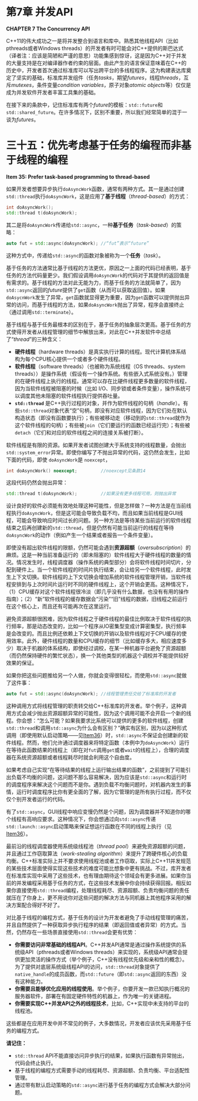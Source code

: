 # 第7章 并发API

**CHAPTER 7 The Concurrency API**

C++11的伟大成功之一是将并发整合到语言和库中。熟悉其他线程API（比如pthreads或者Windows threads）的开发者有时可能会对C++提供的斯巴达式（译者注：应该是简陋和严谨的意思）功能集感到惊讶，这是因为C++对于并发的大量支持是在对编译器作者约束的层面。由此产生的语言保证意味着在C++的历史中，开发者首次通过标准库可以写出跨平台的多线程程序。这为构建表达库奠定了坚实的基础，标准库并发组件（任务*tasks*，期望*futures*，线程*threads*，互斥*mutexes*，条件变量*condition variables*，原子对象*atomic objects*等）仅仅是成为并发软件开发者丰富工具集的基础。

在接下来的条款中，记住标准库有两个*future*的模板：`std::future`和`std::shared_future`。在许多情况下，区别不重要，所以我们经常简单的混于一谈为*futures*。

# 三十五：优先考虑基于任务的编程而非基于线程的编程

**Item 35: Prefer task-based programming to thread-based**

如果开发者想要异步执行`doAsyncWork`函数，通常有两种方式。其一是通过创建`std::thread`执行`doAsyncWork`，这是应用了**基于线程**（*thread-based*）的方式：

```cpp
int doAsyncWork();
std::thread t(doAsyncWork);
```
其二是将`doAsyncWork`传递给`std::async`，一种**基于任务**（*task-based*）的策略：
```cpp
auto fut = std::async(doAsyncWork); //“fut”表示“future”
```
这种方式中，传递给`std::async`的函数对象被称为一个**任务**（*task*）。

基于任务的方法通常比基于线程的方法更优，原因之一上面的代码已经表明，基于任务的方法代码量更少。我们假设调用`doAsyncWork`的代码对于其提供的返回值是有需求的。基于线程的方法对此无能为力，而基于任务的方法就简单了，因为`std::async`返回的*future*提供了`get`函数（从而可以获取返回值）。如果`doAsycnWork`发生了异常，`get`函数就显得更为重要，因为`get`函数可以提供抛出异常的访问，而基于线程的方法，如果`doAsyncWork`抛出了异常，程序会直接终止（通过调用`std::terminate`）。

基于线程与基于任务最根本的区别在于，基于任务的抽象层次更高。基于任务的方式使得开发者从线程管理的细节中解放出来，对此在C++并发软件中总结了“*thread*”的三种含义：

- **硬件线程**（hardware threads）是真实执行计算的线程。现代计算机体系结构为每个CPU核心提供一个或者多个硬件线程。
- **软件线程**（software threads）（也被称为系统线程（OS threads、system threads））是操作系统（假设有一个操作系统。有些嵌入式系统没有。）管理的在硬件线程上执行的线程。通常可以存在比硬件线程更多数量的软件线程，因为当软件线程被阻塞的时候（比如 I/O、同步锁或者条件变量），操作系统可以调度其他未阻塞的软件线程执行提供吞吐量。
- **`std::thread`** 是C++执行过程的对象，并作为软件线程的句柄（*handle*）。有些`std::thread`对象代表“空”句柄，即没有对应软件线程，因为它们处在默认构造状态（即没有函数要执行）；有些被移动走（移动到的`std::thread`就作为这个软件线程的句柄）；有些被`join`（它们要运行的函数已经运行完）；有些被`detach`（它们和对应的软件线程之间的连接关系被打断）。

软件线程是有限的资源。如果开发者试图创建大于系统支持的线程数量，会抛出`std::system_error`异常。即使你编写了不抛出异常的代码，这仍然会发生，比如下面的代码，即使 `doAsyncWork`是 `noexcept`，
```cpp
int doAsyncWork() noexcept;         //noexcept见条款14
```
这段代码仍然会抛出异常：
```cpp
std::thread t(doAsyncWork);         //如果没有更多线程可用，则抛出异常
```

设计良好的软件必须能有效地处理这种可能性，但是怎样做？一种方法是在当前线程执行`doAsyncWork`，但是这可能会导致负载不均，而且如果当前线程是GUI线程，可能会导致响应时间过长的问题。另一种方法是等待某些当前运行的软件线程结束之后再创建新的`std::thread`，但是仍然有可能当前运行的线程在等待`doAsyncWork`的动作（例如产生一个结果或者报告一个条件变量）。

即使没有超出软件线程的限额，仍然可能会遇到**资源超额**（*oversubscription*）的麻烦。这是一种当前准备运行的（即未阻塞的）软件线程大于硬件线程的数量的情况。情况发生时，线程调度器（操作系统的典型部分）会将软件线程时间切片，分配到硬件上。当一个软件线程的时间片执行结束，会让给另一个软件线程，此时发生上下文切换。软件线程的上下文切换会增加系统的软件线程管理开销，当软件线程安排到与上次时间片运行时不同的硬件线程上，这个开销会更高。这种情况下，（1）CPU缓存对这个软件线程很冷淡（即几乎没有什么数据，也没有有用的操作指南）；（2）“新”软件线程的缓存数据会“污染”“旧”线程的数据，旧线程之前运行在这个核心上，而且还有可能再次在这里运行。

避免资源超额很困难，因为软件线程之于硬件线程的最佳比例取决于软件线程的执行频率，那是动态改变的，比如一个程序从IO密集型变成计算密集型，执行频率是会改变的。而且比例还依赖上下文切换的开销以及软件线程对于CPU缓存的使用效率。此外，硬件线程的数量和CPU缓存的细节（比如缓存多大，相应速度多少）取决于机器的体系结构，即使经过调校，在某一种机器平台避免了资源超额（而仍然保持硬件的繁忙状态），换一个其他类型的机器这个调校并不能提供较好效果的保证。

如果你把这些问题推给另一个人做，你就会变得很轻松，而使用`std::async`就做了这件事：

```cpp
auto fut = std::async(doAsyncWork); //线程管理责任交给了标准库的开发者
```

这种调用方式将线程管理的职责转交给C++标准库的开发者。举个例子，这种调用方式会减少抛出资源超额异常的可能性，因为这个调用可能不会开启一个新的线程。你会想：“怎么可能？如果我要求比系统可以提供的更多的软件线程，创建`std::thread`和调用`std::async`为什么会有区别？”确实有区别，因为以这种形式调用（即使用默认启动策略——见[Item36](7.TheConcurrencyAPI/item36.md)）时，`std::async`不保证会创建新的软件线程。然而，他们允许通过调度器来将特定函数（本例中为`doAsyncWork`）运行在等待此函数结果的线程上（即在对`fut`调用`get`或者`wait`的线程上），合理的调度器在系统资源超额或者线程耗尽时就会利用这个自由度。

如果考虑自己实现“在等待结果的线程上运行输出结果的函数”，之前提到了可能引出负载不均衡的问题，这问题不那么容易解决，因为应该是`std::async`和运行时的调度程序来解决这个问题而不是你。遇到负载不均衡问题时，对机器内发生的事情，运行时调度程序比你有更全面的了解，因为它管理的是所有执行过程，而不仅仅个别开发者运行的代码。

有了`std::async`，GUI线程中响应变慢仍然是个问题，因为调度器并不知道你的哪个线程有高响应要求。这种情况下，你会想通过向`std::async`传递`std::launch::async`启动策略来保证想运行函数在不同的线程上执行（见[Item36](7.TheConcurrencyAPI/item36.md)）。

最前沿的线程调度器使用系统级线程池（*thread pool*）来避免资源超额的问题，并且通过工作窃取算法（*work-stealing algorithm*）来提升了跨硬件核心的负载均衡。C++标准实际上并不要求使用线程池或者工作窃取，实际上C++11并发规范的某些技术层面使得实现这些技术的难度可能比想象中更有挑战。不过，库开发者在标准库实现中采用了这些技术，也有理由期待这个领域会有更多进展。如果你当前的并发编程采用基于任务的方式，在这些技术发展中你会持续获得回报。相反如果你直接使用`std::thread`编程，处理线程耗尽、资源超额、负责均衡问题的责任就压在了你身上，更不用说你对这些问题的解决方法与同机器上其他程序采用的解决方案配合得好不好了。

对比基于线程的编程方式，基于任务的设计为开发者避免了手动线程管理的痛苦，并且自然提供了一种获取异步执行程序的结果（即返回值或者异常）的方式。当然，仍然存在一些场景直接使用`std::thread`会更有优势：

- **你需要访问非常基础的线程API**。C++并发API通常是通过操作系统提供的系统级API（pthreads或者Windows threads）来实现的，系统级API通常会提供更加灵活的操作方式（举个例子，C++没有线程优先级和亲和性的概念）。为了提供对底层系统级线程API的访问，`std::thread`对象提供了`native_handle`的成员函数，而`std::future`（即`std::async`返回的东西）没有这种能力。
- **你需要且能够优化应用的线程使用**。举个例子，你要开发一款已知执行概况的服务器软件，部署在有固定硬件特性的机器上，作为唯一的关键进程。
- **你需要实现C++并发API之外的线程技术**，比如，C++实现中未支持的平台的线程池。

这些都是在应用开发中并不常见的例子，大多数情况，开发者应该优先采用基于任务的编程方式。

**请记住：**

- `std::thread` API不能直接访问异步执行的结果，如果执行函数有异常抛出，代码会终止执行。
- 基于线程的编程方式需要手动的线程耗尽、资源超额、负责均衡、平台适配性管理。
- 通过带有默认启动策略的`std::async`进行基于任务的编程方式会解决大部分问题。
